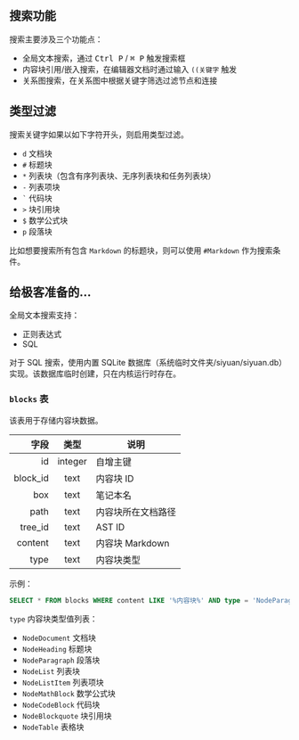 ## 搜索功能

搜索主要涉及三个功能点：

* 全局文本搜索，通过 <kbd>Ctrl P</kbd> / <kbd>⌘ P</kbd> 触发搜索框
* 内容块引用/嵌入搜索，在编辑器文档时通过输入 `((关键字` 触发
* 关系图搜索，在关系图中根据关键字筛选过滤节点和连接

## 类型过滤

搜索关键字如果以如下字符开头，则启用类型过滤。

* `d` 文档块
* `#` 标题块
* `*` 列表块（包含有序列表块、无序列表块和任务列表块）
* `-` 列表项块
* `` ` `` 代码块
* `>` 块引用块
* `$` 数学公式块
* `p` 段落块

比如想要搜索所有包含 `Markdown` 的标题块，则可以使用 `#Markdown` 作为搜索条件。

## 给极客准备的...

全局文本搜索支持：

* 正则表达式
* SQL

对于 SQL 搜索，使用内置 SQLite 数据库（系统临时文件夹/siyuan/siyuan.db）实现。该数据库临时创建，只在内核运行时存在。

### `blocks` 表

该表用于存储内容块数据。

|   字段 | 类型 | 说明                      |
| -------: | :-----: | --------------------------- |
|       id | integer | 自增主键                |
| block_id |  text  | 内容块 ID                |
|      box |  text  | 笔记本名                |
|     path |  text  | 内容块所在文档路径 |
|  tree_id |  text  | AST ID                      |
|  content |  text  | 内容块 Markdown          |
|     type |  text  | 内容块类型             |

示例：

```sql
SELECT * FROM blocks WHERE content LIKE '%内容块%' AND type = 'NodeParagraph'
```

`type` 内容块类型值列表：

* `NodeDocument` 文档块
* `NodeHeading` 标题块
* `NodeParagraph` 段落块
* `NodeList` 列表块
* `NodeListItem` 列表项块
* `NodeMathBlock` 数学公式块
* `NodeCodeBlock` 代码块
* `NodeBlockquote` 块引用块
* `NodeTable` 表格块
